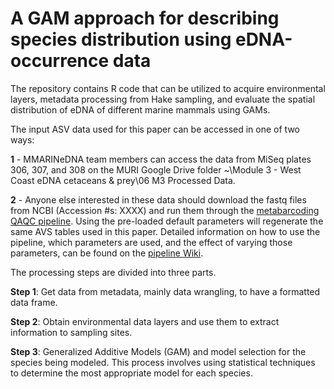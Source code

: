 # A GAM approach for describing species distribution using eDNA-occurrence data

The repository contains R code that can be utilized to acquire environmental layers, metadata processing from Hake sampling, and evaluate the spatial distribution of eDNA of different marine mammals using GAMs. 

The input ASV data used for this paper can be accessed in one of two ways:

**1** - MMARINeDNA team members can access the data from MiSeq plates 306, 307, and 308 on the MURI Google Drive folder ~\Module 3 - West Coast eDNA cetaceans & prey\06 M3 Processed Data.

**2** - Anyone else interested in these data should download the fastq files from NCBI (Accession #s: XXXX) and run them through the [metabarcoding QAQC pipeline](https://github.com/MMARINeDNA/metabarcoding_QAQC_pipeline). Using the pre-loaded default parameters will regenerate the same AVS tables used in this paper. Detailed information on how to use the pipeline, which parameters are used, and the effect of varying those parameters, can be found on the [pipeline Wiki](https://github.com/MMARINeDNA/metabarcoding_QAQC_pipeline/wiki).

The processing steps are divided into three parts.

**Step 1**: Get data from metadata, mainly data wrangling, to have a formatted data frame.

**Step 2**: Obtain environmental data layers and use them to extract information to sampling sites.

**Step 3**: Generalized Additive Models (GAM) and model selection for the species being modeled. This process involves using statistical techniques to determine the most appropriate model for each species.

